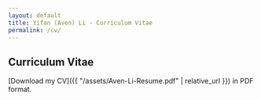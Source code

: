 ```yaml
---
layout: default
title: Yifan (Aven) Li - Curriculum Vitae
permalink: /cv/
---
```

## Curriculum Vitae

[Download my CV]({{ "/assets/Aven-Li-Resume.pdf" | relative_url }}) in PDF format.
